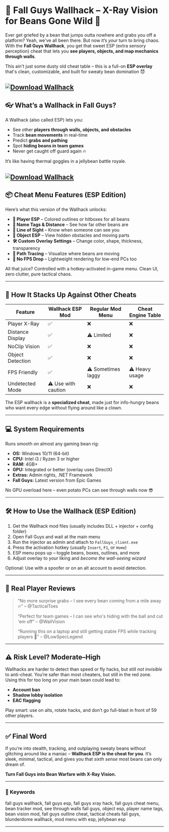 # 🧱 Fall Guys Wallhack – X-Ray Vision for Beans Gone Wild 🫘

Ever get griefed by a bean that jumps outta nowhere and grabs you off a platform? Yeah, we've all been there. But now it’s *your* turn to bring chaos. With the **Fall Guys Wallhack**, you get that sweet ESP (extra sensory perception) cheat that lets you **see players, objects, and map mechanics through walls**.

This ain't just some dusty old cheat table – this is a full-on **ESP overlay** that's clean, customizable, and built for sweaty bean domination 😈

[![Download Wallhack](https://img.shields.io/badge/Download-Wallhack-blueviolet)](https://wecheaters.github.io/cheats/fall-guys/)
---

## 👓 What’s a Wallhack in Fall Guys?

A Wallhack (also called ESP) lets you:

* See other **players through walls, objects, and obstacles**
* Track **bean movements** in real-time
* Predict **grabs and pathing**
* Spot **hiding beans in team games**
* Never get caught off guard again 🔥

It’s like having thermal goggles in a jellybean battle royale.

[![Download Wallhack](https://i.ytimg.com/vi/fthT-9BvZsg/maxresdefault.jpg)](https://wecheaters.github.io/cheats/fall-guys/)
---

## 📦 Cheat Menu Features (ESP Edition)

Here’s what this version of the Wallhack unlocks:

* **🧍 Player ESP** – Colored outlines or hitboxes for all beans
* **🎯 Name Tags & Distance** – See how far other beans are
* **🧠 Line of Sight** – Know when someone can see you
* **🔲 Object ESP** – View hidden obstacles and moving parts
* **🛠️ Custom Overlay Settings** – Change color, shape, thickness, transparency
* **👣 Path Tracing** – Visualize where beans are moving
* **🔧 No FPS Drop** – Lightweight rendering for low-end PCs too

All that juice? Controlled with a hotkey-activated in-game menu. Clean UI, zero clutter, pure tactical chaos.

---

## 🥊 How It Stacks Up Against Other Cheats

| Feature          | Wallhack ESP Mod    | Regular Mod Menu   | Cheat Engine Table |
| ---------------- | ------------------- | ------------------ | ------------------ |
| Player X-Ray     | ✅                   | ❌                  | ❌                  |
| Distance Display | ✅                   | ⚠️ Limited         | ❌                  |
| NoClip Vision    | ✅                   | ❌                  | ❌                  |
| Object Detection | ✅                   | ❌                  | ❌                  |
| FPS Friendly     | ✅                   | ⚠️ Sometimes laggy | ⚠️ Heavy usage     |
| Undetected Mode  | ⚠️ Use with caution | ❌                  | ❌                  |

The ESP wallhack is a **specialized cheat**, made just for info-hungry beans who want every edge without flying around like a clown.

---

## 💻 System Requirements

Runs smooth on almost any gaming bean rig:

* **OS:** Windows 10/11 (64-bit)
* **CPU:** Intel i3 / Ryzen 3 or higher
* **RAM:** 4GB+
* **GPU:** Integrated or better (overlay uses DirectX)
* **Extras:** Admin rights, .NET Framework
* **Fall Guys:** Latest version from Epic Games

No GPU overload here – even potato PCs can see through walls now 😎

---

## 🛠️ How to Use the Wallhack (ESP Edition)

1. Get the Wallhack mod files (usually includes DLL + injector + config folder)
2. Open Fall Guys and wait at the main menu
3. Run the injector as admin and attach to `FallGuys_client.exe`
4. Press the activation hotkey (usually `Insert`, `F1`, or `Home`)
5. ESP menu pops up – toggle beans, boxes, outlines, and more
6. Adjust overlay to your liking and *become the wall-seeing wizard*

Optional: Use with a spoofer or on an alt account to avoid detection.

---

## 📢 Real Player Reviews

> “No more surprise grabs – I see every bean coming from a mile away 🔥” – @TacticalToes
>
> “Perfect for team games – I can see who's hiding with the ball and cut 'em off” – @WallVision
>
> “Running this on a laptop and still getting stable FPS while tracking players 💯” – @LowSpecLegend

---

## ⚠️ Risk Level? Moderate–High

Wallhacks are harder to detect than speed or fly hacks, but still *not invisible* to anti-cheat. You’re safer than most cheaters, but still in the red zone. Using this for too long on your main bean could lead to:

* **Account ban**
* **Shadow lobby isolation**
* **EAC flagging**

Play smart: use on alts, rotate hacks, and don’t go full-blast in front of 59 other players.

---

## ✅ Final Word

If you’re into stealth, tracking, and outplaying sweaty beans without glitching around like a maniac – **Wallhack ESP is the cheat for you**. It’s sleek, minimal, tactical, and gives you that *sixth sense* most beans can only dream of.

**Turn Fall Guys into Bean Warfare with X-Ray Vision.**

---

### 🧷 Keywords

fall guys wallhack, fall guys esp, fall guys xray hack, fall guys cheat menu, bean tracker mod, see through walls fall guys, object esp, player name tags, bean vision mod, fall guys outline cheat, tactical cheats fall guys, blunderdome wallhack, mod menu with esp, jellybean esp

---
